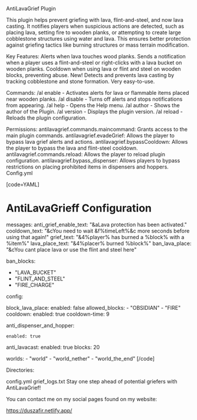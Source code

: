 AntiLavaGrief Plugin

This plugin helps prevent griefing with lava, flint-and-steel, and now lava casting. It notifies players when suspicious actions are detected, such as placing lava, setting fire to wooden planks, or attempting to create large cobblestone structures using water and lava. This ensures better protection against griefing tactics like burning structures or mass terrain modification.

Key Features:
Alerts when lava touches wood planks.
Sends a notification when a player uses a flint-and-steel or right-clicks with a lava bucket on wooden planks.
Cooldown when using lava or flint and steel on wooden blocks, preventing abuse.
New! Detects and prevents lava casting by tracking cobblestone and stone formation.
Very easy-to-use.

Commands:
/al enable - Activates alerts for lava or flammable items placed near wooden planks.
/al disable - Turns off alerts and stops notifications from appearing.
/al help - Opens the Help menu.
/al author - Shows the author of the Plugin.
/al version - Displays the plugin version.
/al reload - Reloads the plugin configuration.

Permissions:
antilavagrief.commands.maincommand: Grants access to the main plugin commands.
antilavagrief.evadeGrief: Allows the player to bypass lava grief alerts and actions.
antilavagrief.bypassCooldown: Allows the player to bypass the lava and flint-steel cooldown.
antilavagrief.commands.reload: Allows the player to reload plugin configuration.
antilavagrief.bypass_dispenser: Allows players to bypass restrictions on placing prohibited items in dispensers and hoppers.
Config.yml

[code=YAML]
# AntiLavaGrieff Configuration
messages:
  anti_grief_enable_text: "&aLava protection has been activated."
  cooldown_text: "&cYou need to wait &f%timeLeft%&c more seconds before using that again!"
  grief_text: "&4%player% has burned a %block% with a %item%"
  lava_place_text: "&4%placer% burned %block%"
  ban_lava_place: "&cYou cant place lava or use the flint and steel here"

ban_blocks:
  - "LAVA_BUCKET"
  - "FLINT_AND_STEEL"
  - "FIRE_CHARGE"

config:

  block_lava_place:
    enabled: false
    allowed_blocks:
      - "OBSIDIAN"
      - "FIRE"
  cooldown:
    enabled: true
    cooldown-time: 9

  anti_dispenser_and_hopper:
 
    enabled: true

  anti_lavacast:
    enabled: true
    blocks: 20

  worlds:
    - "world"
    - "world_nether"
    - "world_the_end"
[/code]

Directories:

config.yml
grief_logs.txt
Stay one step ahead of potential griefers with AntiLavaGrief!

You can contact me on my social pages found on my website:

https://duszafir.netlify.app/

